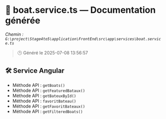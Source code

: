 # 📄 boat.service.ts — Documentation générée
*Chemin : `G:\project\Stage4to5\application\FrontEnd\src\app\services\boat.service.ts`*

> 🕒 Généré le 2025-07-08 13:56:57

## 🛠️ Service Angular
- Méthode API : `getBoats()`
- Méthode API : `getFeaturedBataux()`
- Méthode API : `getBateuxById()`
- Méthode API : `favoritBateau()`
- Méthode API : `getFavoritBateaux()`
- Méthode API : `getFilteredBoats()`
